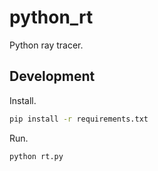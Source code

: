 # python_rt

Python ray tracer.

## Development

Install.

```sh
pip install -r requirements.txt
```

Run.

```sh
python rt.py
```

